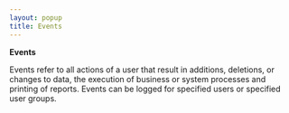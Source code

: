 ```yaml
---
layout: popup
title: Events
---
```



**Events**


Events refer to all actions of a user that result in additions, deletions, or changes to data, the execution of business or system processes and printing of reports. Events can be logged for specified users or specified user groups.
